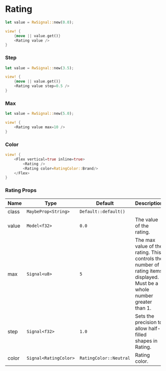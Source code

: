 # Rating

```rust demo
let value = RwSignal::new(0.0);

view! {
    {move || value.get()}
    <Rating value />
}
```

### Step

```rust demo
let value = RwSignal::new(3.5);

view! {
    {move || value.get()}
    <Rating value step=0.5 />
}
```

### Max

```rust demo
let value = RwSignal::new(5.0);

view! {
    <Rating value max=10 />
}
```

### Color

```rust demo
view! {
    <Flex vertical=true inline=true>
        <Rating />
        <Rating color=RatingColor::Brand/>
    </Flex>
}
```

### Rating Props

| Name | Type | Default | Description |
| --- | --- | --- | --- |
| class | `MaybeProp<String>` | `Default::default()` |  |
| value | `Model<f32>` | `0.0` | The value of the rating. |
| max | `Signal<u8>` | `5` | The max value of the rating. This controls the number of rating items displayed. Must be a whole number greater than 1. |
| step | `Signal<f32>` | `1.0` | Sets the precision to allow half-filled shapes in Rating. |
| color | `Signal<RatingColor>` | `RatingColor::Neutral` | Rating color. |
